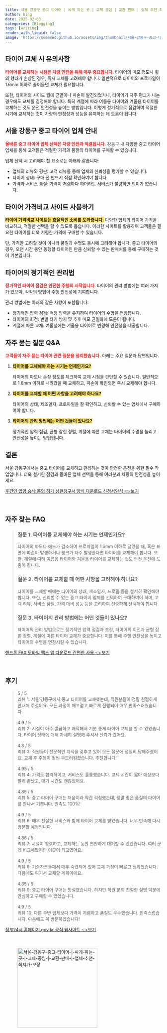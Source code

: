 ```yaml
---
title: 서울 강동구 중고 타이어 | 싸게 파는 곳 | 교체 공임 | 교환 판매 | 업체 추천 최저가 보장
author: bing
date: 2025-02-03
categories: [Blogging]
tags: [writing]
render_with_liquid: false
image: 'https://somered.github.io/assets/img/thumbnail/서울-강동구-중고-타이어-|-싸게-파는-곳-|-교체-공임-|-교환-판매-|-업체-추천-최저가-보장.webp'
---
```



<h2 id='타이어 교체 시 유의사항'>타이어 교체 시 유의사항</h2>

<p><b><span style="color: #ee2323;">타이어를 교체하는 시점은 차량 안전을 위해 매우 중요합니다.</span></b> 타이어의 마모 정도나 휠의 형태가 손상된 경우, 즉시 교체를 고려해야 합니다. 일반적으로 타이어의 프로파일이 1.6mm 이하로 줄어들면 교체가 필요합니다.</p>

<p>또한, 타이어의 사이드 월에 균열이나 파손이 발견되었거나, 타이어가 자주 펑크가 나는 경우에도 교체를 결정해야 합니다. 특히 계절에 따라 여름용 타이어와 겨울용 타이어를 교체하는 것도 운전 안전성을 높이는 방법입니다. 이렇게 정기적으로 점검하여 적절한 시기에 교체하는 것이 차량의 안정성과 성능을 유지하는 데 도움이 됩니다.</p>

<h2 id='서울 강동구 중고 타이어 업체 안내'>서울 강동구 중고 타이어 업체 안내</h2>

<p><b><span style="color: #ee2323;">올바른 중고 타이어 업체 선택은 차량 안전과 직결됩니다.</span></b> 강동구 내 다양한 중고 타이어 업체를 통해 고객들은 적절한 가격과 품질의 타이어를 구매할 수 있습니다.</p>

<p>업체 선택 시 고려해야 할 요소로는 아래와 같습니다:</p>

<ul>
    <li>업체의 리뷰와 평판: 고객 리뷰를 통해 업체의 신뢰성을 평가할 수 있습니다.</li>
    <li>타이어 상태: 구매 전 반드시 직접 확인하여야 합니다.</li>
    <li>가격과 서비스 품질: 가격이 저렴하다 하더라도 서비스가 불량하면 의미가 없습니다.</li>
</ul>

<h2 id='타이어 가격비교 사이트 사용하기'>타이어 가격비교 사이트 사용하기</h2>

<p><b><span style="background-color: #ffe066;">타이어 가격비교 사이트는 효율적인 소비를 도와줍니다.</span></b> 다양한 업체의 타이어 가격을 비교하고, 적절한 선택을 할 수 있도록 돕습니다. 이러한 사이트를 활용하여 고객들은 필요한 타이어를 더욱 저렴한 가격에 구매할 수 있습니다.</p>

<p>단, 가격만 고려할 것이 아니라 품질과 수명도 동시에 고려해야 합니다. 중고 타이어의 경우, 오랜 시간 동안 동행할 타이어인 만큼 신뢰할 수 있는 판매처를 통해 구매하는 것이 기본입니다.</p>

<h2 id='타이어의 정기적인 관리법'>타이어의 정기적인 관리법</h2>

<p><b><span style="color: #ee2323;">정기적인 타이어 점검은 안전한 주행의 시작입니다.</span></b> 타이어의 관리 방법에는 여러 가지가 있으며, 각각의 방법이 주행 안전성에 기여합니다.</p>

<p>관리 방법에는 아래와 같은 사항이 포함됩니다:</p>

<ul>
    <li>정기적인 압력 점검: 적정 압력을 유지하여 타이어의 수명을 연장합니다.</li>
    <li>타이어의 회전: 변별 타기 방지 및 추후 마모 균일화에 도움이 됩니다.</li>
    <li>계절에 따른 교체: 겨울철에는 겨울용 타이어로 변경해 안전성을 제공합니다.</li>
</ul>

<h2 id='자주 묻는 질문 Q&A'>자주 묻는 질문 Q&A</h2>

<p><b><span style="color: #ee2323;">고객들이 자주 묻는 타이어 관련 질문을 정리했습니다.</span></b> 아래는 주요 질문과 답변입니다.</p>

<ol>
    <li><b><span style="background-color: #ffe066;">타이어를 교체해야 하는 시기는 언제인가요?</span></b>
        <p>타이어의 마모나 손상 정도를 체크하여 교체 시점을 판단할 수 있습니다. 일반적으로 1.6mm 이하로 내려갔을 때 교체하고, 파손이 확인되면 즉시 교체해야 합니다.</p>
    </li>
    <li><b><span style="background-color: #ffe066;">타이어를 교체할 때 어떤 사항을 고려해야 하나요?</span></b>
        <p>타이어의 상태, 제조일자, 프로파일을 잘 확인하고, 신뢰할 수 있는 업체에서 구매하여야 합니다.</p>
    </li>
    <li><b><span style="background-color: #ffe066;">타이어의 관리 방법에는 어떤 것들이 있나요?</span></b>
        <p>정기적인 압력 점검, 균형 잡힌 정렬, 계절에 따른 교체는 타이어의 수명을 늘리고 안전성을 높이는 방법입니다.</p>
    </li>
</ol>

<h2 id='결론'>결론</h2>

<p>서울 강동구에서는 중고 타이어를 교체하고 관리하는 것이 안전한 운전을 위한 필수 작업입니다. 더욱 철저한 점검과 올바른 업체 선택을 통해 여러분과 차량의 안전성을 높이세요.</p>


<p><a class="click-button" title="후견인 입양 승낙 동의 허가 심판청구서 양식 다운로드 신청서양식" href="https://somered.github.io/posts/%ED%9B%84%EA%B2%AC%EC%9D%B8-%EC%9E%85%EC%96%91-%EC%8A%B9%EB%82%99-%EB%8F%99%EC%9D%98-%ED%97%88%EA%B0%80-%EC%8B%AC%ED%8C%90%EC%B2%AD%EA%B5%AC%EC%84%9C-%EC%96%91%EC%8B%9D-%EB%8B%A4%EC%9A%B4%EB%A1%9C%EB%93%9C-%EC%8B%A0%EC%B2%AD%EC%84%9C%EC%96%91%EC%8B%9D/" rel="dofollow">후견인 입양 승낙 동의 허가 심판청구서 양식 다운로드 신청서양식 👈 보기</a></p><br>
<h2 id='자주_찾는_FAQ'>자주 찾는 FAQ</h2>
<div itemscope="" itemtype="https://schema.org/FAQPage"> 
<blockquote> 
<div itemscope="" itemprop="mainEntity" itemtype="https://schema.org/Question"> 
<h3 itemprop="name">질문 1. 타이어를 교체해야 하는 시기는 언제인가요?</h3> 
<div itemscope="" itemprop="acceptedAnswer" itemtype="https://schema.org/Answer"> 
<span itemprop="text"> 
<p>타이어의 마모나 헤드가 감소하여 프로파일이 1.6mm 이하로 닳았을 때, 혹은 표면에 파손이 발생하거나 펑크가 자주 발생한다면 타이어를 교체해야 합니다. 또한, 계절에 따라 여름용 타이어와 겨울용 타이어를 교체하는 것도 안전 운전에 도움이 됩니다.</p> 
</span> 
</div> 
</div> 

<div itemscope="" itemprop="mainEntity" itemtype="https://schema.org/Question"> 
<h3 itemprop="name">질문 2. 타이어를 교체할 때 어떤 사항을 고려해야 하나요?</h3> 
<div itemscope="" itemprop="acceptedAnswer" itemtype="https://schema.org/Answer"> 
<span itemprop="text"> 
<p>타이어를 교체할 때에는 타이어의 상태, 제조일자, 프로필 등을 철저히 확인해야 합니다. 또한, 신뢰할 수 있는 중고 타이어 업체를 선택하여 구매하여야 하며, 고객 리뷰, 서비스 품질, 가격 대비 성능 등을 고려하여 신중하게 선택해야 합니다.</p> 
</span> 
</div> 
</div> 

<div itemscope="" itemprop="mainEntity" itemtype="https://schema.org/Question"> 
<h3 itemprop="name">질문 3. 타이어의 관리 방법에는 어떤 것들이 있나요?</h3> 
<div itemscope="" itemprop="acceptedAnswer" itemtype="https://schema.org/Answer"> 
<span itemprop="text"> 
<p>타이어의 관리 방법으로는 정기적인 압력 점검과 조정, 타이어의 회전과 균형 잡힌 정렬, 계절에 따른 타이어 교체가 중요합니다. 이를 통해 주행 안전성을 높이고 타이어의 수명을 연장시킬 수 있습니다.</p> 
</span> 
</div> 
</div> 

</blockquote> 
</div>
<p><a class="click-button" title="핸드폰 FAX 모바일 팩스 앱 다운로드 간편한 사용" href="https://somered.github.io/posts/%ED%95%B8%EB%93%9C%ED%8F%B0-FAX-%EB%AA%A8%EB%B0%94%EC%9D%BC-%ED%8C%A9%EC%8A%A4-%EC%95%B1-%EB%8B%A4%EC%9A%B4%EB%A1%9C%EB%93%9C-%EA%B0%84%ED%8E%B8%ED%95%9C-%EC%82%AC%EC%9A%A9/" rel="dofollow">핸드폰 FAX 모바일 팩스 앱 다운로드 간편한 사용 👈 보기</a></p><br>
<h2 id='후기'>후기</h2>
<div itemscope itemtype="https://schema.org/Product">
  <blockquote>
  <div itemprop="review" itemscope itemtype="https://schema.org/Review">
      <div itemprop="reviewRating" itemscope itemtype="https://schema.org/Rating"> <span itemprop="ratingValue">5</span> / <span itemprop="bestRating">5</span> </div>
      <span itemprop="reviewBody">리뷰 1: 서울 강동구에서 중고 타이어를 교체했는데, 직원분들이 정말 친절하게 안내해 주셨어요. 모든 과정이 매끄럽고 빠르게 진행되어 매우 만족스러웠습니다.</span>
  </div>
  <br>
  <div itemprop="review" itemscope itemtype="https://schema.org/Review">
      <div itemprop="reviewRating" itemscope itemtype="https://schema.org/Rating"> <span itemprop="ratingValue">4.9</span> / <span itemprop="bestRating">5</span> </div>
      <span itemprop="reviewBody">리뷰 2: 시설이 아주 깔끔하고 쾌적해서 기분 좋게 타이어 교체를 할 수 있었습니다. 타이어 상태에 대해 자세히 설명해 주셔서 신뢰가 갔어요.</span>
  </div>
  <br>
  <div itemprop="review" itemscope itemtype="https://schema.org/Review">
      <div itemprop="reviewRating" itemscope itemtype="https://schema.org/Rating"> <span itemprop="ratingValue">4.8</span> / <span itemprop="bestRating">5</span> </div>
      <span itemprop="reviewBody">리뷰 3: 직원들이 전문적인 지식을 갖추고 있어 모든 질문에 성실히 답해주셨어요. 교체 후 주행이 훨씬 부드러워졌습니다. 추천합니다!</span>
  </div>
  <br>
  <div itemprop="review" itemscope itemtype="https://schema.org/Review">
      <div itemprop="reviewRating" itemscope itemtype="https://schema.org/Rating"> <span itemprop="ratingValue">4.95</span> / <span itemprop="bestRating">5</span> </div>
      <span itemprop="reviewBody">리뷰 4: 가격도 합리적이고, 서비스도 훌륭했습니다. 교체 시간이 짧아 예상보다 빨리 끝났고, 대기 시간도 괜찮았어요.</span>
  </div>
  <br>
  <div itemprop="review" itemscope itemtype="https://schema.org/Review">
      <div itemprop="reviewRating" itemscope itemtype="https://schema.org/Rating"> <span itemprop="ratingValue">4.85</span> / <span itemprop="bestRating">5</span> </div>
      <span itemprop="reviewBody">리뷰 5: 중고 타이어 구매는 처음이라 약간 걱정했는데, 정말 좋은 품질의 타이어를 만나서 기쁩니다. 만족도 100%!</span>
  </div>
  <br>
  <div itemprop="review" itemscope itemtype="https://schema.org/Review">
      <div itemprop="reviewRating" itemscope itemtype="https://schema.org/Rating"> <span itemprop="ratingValue">4.9</span> / <span itemprop="bestRating">5</span> </div>
      <span itemprop="reviewBody">리뷰 6: 매우 친절한 서비스와 함께 타이어 교체를 받았습니다. 너무 만족해 다시 방문할 예정입니다.</span>
  </div>
  <br>
  <div itemprop="review" itemscope itemtype="https://schema.org/Review">
      <div itemprop="reviewRating" itemscope itemtype="https://schema.org/Rating"> <span itemprop="ratingValue">4.88</span> / <span itemprop="bestRating">5</span> </div>
      <span itemprop="reviewBody">리뷰 7: 시설이 청결하고, 교체하는 동안 편안하게 대기할 수 있었습니다. 여러 군데 비교해봤지만 이곳이 최고였어요.</span>
  </div>
  <br>
  <div itemprop="review" itemscope itemtype="https://schema.org/Review">
      <div itemprop="reviewRating" itemscope itemtype="https://schema.org/Rating"> <span itemprop="ratingValue">4.9</span> / <span itemprop="bestRating">5</span> </div>
      <span itemprop="reviewBody">리뷰 8: 기술자분들께서 매우 숙련되어 있어 교체 과정이 빠르고 정확했습니다. 다음에도 여기서 교체할 계획이에요.</span>
  </div>
  <br>
  <div itemprop="review" itemscope itemtype="https://schema.org/Review">
      <div itemprop="reviewRating" itemscope itemtype="https://schema.org/Rating"> <span itemprop="ratingValue">4.85</span> / <span itemprop="bestRating">5</span> </div>
      <span itemprop="reviewBody">리뷰 9: 중고 타이어 구매는 망설였습니다. 하지만 직원 분의 친절한 설명 덕분에 안심하고 구매할 수 있었습니다.</span>
  </div>
  <br>
  <div itemprop="review" itemscope itemtype="https://schema.org/Review">
      <div itemprop="reviewRating" itemscope itemtype="https://schema.org/Rating"> <span itemprop="ratingValue">4.9</span> / <span itemprop="bestRating">5</span> </div>
      <span itemprop="reviewBody">리뷰 10: 다른 주변 업체보다 가격이 저렴하고 품질도 우수했습니다. 만족스럽습니다. 다음에도 꼭 방문하겠습니다!</span>
  </div>
  </blockquote>
</div>
<p><a class="click-button" title="정부24시 홈페이지 gov.kr 공식 웹사이트" href="https://somered.github.io/posts/%EC%A0%95%EB%B6%8024%EC%8B%9C-%ED%99%88%ED%8E%98%EC%9D%B4%EC%A7%80-gov.kr-%EA%B3%B5%EC%8B%9D-%EC%9B%B9%EC%82%AC%EC%9D%B4%ED%8A%B8/" rel="dofollow">정부24시 홈페이지 gov.kr 공식 웹사이트 👈 보기</a></p><br>
<figure class="image"><img src="https://somered.github.io/assets/img/thumbnail/서울-강동구-중고-타이어-|-싸게-파는-곳-|-교체-공임-|-교환-판매-|-업체-추천-최저가-보장.webp" alt="서울-강동구-중고-타이어-|-싸게-파는-곳-|-교체-공임-|-교환-판매-|-업체-추천-최저가-보장" width="256" height="256"></figure>